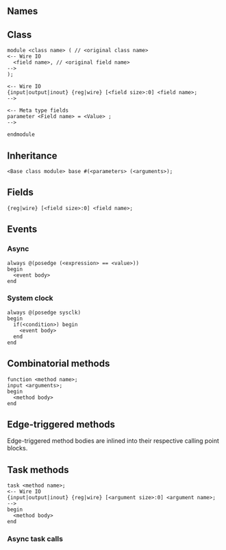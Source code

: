
## Names

## Class

```
module <class name> ( // <original class name>
<-- Wire IO
  <field name>, // <original field name>
-->
);

<-- Wire IO
{input|output|inout} {reg|wire} [<field size>:0] <field name>;
-->

<-- Meta type fields
parameter <Field name> = <Value> ;
-->

endmodule
```

## Inheritance

```
<Base class module> base #(<parameters> (<arguments>);
```

## Fields

```
{reg|wire} [<field size>:0] <field name>;
```

## Events

### Async

```
always @(posedge (<expression> == <value>))
begin
  <event body>
end
```

### System clock

```
always @(posedge sysclk)
begin
  if(<condition>) begin
    <event body>
  end
end
```

## Combinatorial methods

```
function <method name>;
input <arguments>;
begin
  <method body>
end
```

## Edge-triggered methods

Edge-triggered method bodies are inlined into their respective calling point blocks.

## Task methods

```
task <method name>;
<-- Wire IO
{input|output|inout} {reg|wire} [<argument size>:0] <argument name>;
-->
begin
  <method body>
end
```

### Async task calls
